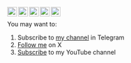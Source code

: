 [<img align="left" alt="baudoliver7 | Gmail" width="22px" src="https://cdn.simpleicons.org/gmail/black/white" />](mailto:baudoliver7@gmail.com)
[<img align="left" alt="baudoliver7 | LinkedIn" width="22px" src="https://cdn.simpleicons.org/linkedin/black/white" />](https://www.linkedin.com/in/baudoliver7)
[<img align="left" alt="yegor256 | Twitter" width="22px" src="https://cdn.simpleicons.org/x/black/white" />](https://x.com/intent/follow?screen_name=baudoliver7)
[<img align="left" alt="baudoliver7 | Telegram" width="22px" src="https://cdn.simpleicons.org/telegram/black/white" />](https://t.me/baudoliver7news)
[<img align="left" alt="baudoliver7 | Youtube" width="22px" src="https://cdn.simpleicons.org/youtube/black/white" />](https://youtube.com/@baudoliver7)
<br/>

You may want to:
1. Subscribe to [my channel](https://t.me/baudoliver7news) in Telegram
2. [Follow me](https://twitter.com/intent/follow?screen_name=baudoliver7) on X
3. [Subscribe](https://www.youtube.com/c/baudoliver7?sub_confirmation=1) to my YouTube channel
